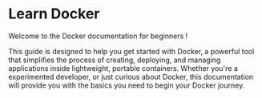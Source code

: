 # Learn Docker

Welcome to the Docker documentation for beginners !

This guide is designed to help you get started with Docker, a powerful tool that
simplifies the process of creating, deploying, and managing applications inside
lightweight, portable containers. Whether you're a experimented developer, or
just curious about Docker, this documentation will provide you with the basics
you need to begin your Docker journey.
